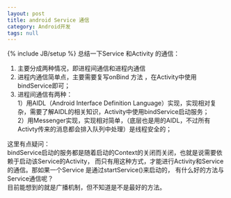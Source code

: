```yaml
---
layout: post
title: android Service 通信
category: Android开发
tags: null
---
```

{% include JB/setup %}
总结一下Service 和Activity 的通信：  
1. 主要分成两种情况，即进程间通信和进程内通信  
2. 进程内通信简单点，主要需要复写onBind 方法 ，在Activity中使用bindService即可；  
3. 进程间通信有两种：  
 1）用AIDL（Android Interface Definition Language）实现，实现相对复杂，需要了解AIDL的相关知识，Activity中使用bindService启动服务；  
 2）用Messenger实现，实现相对简单，（底层也是用的AIDL，不过所有Activty传来的消息都会排入队列中处理）是线程安全的；   
  
这里有点疑问：  
bindService启动的服务都是随着启动的Context的关闭而关闭，也就是说需要依赖于启动该Service的Activity， 而只有用这种方式，才能进行Activity和Service的通信。那如果一个Service 是通过startService()来启动的， 有什么好的方法与Service通信呢？   
  目前能想到的就是广播机制，但不知道是不是最好的方法。